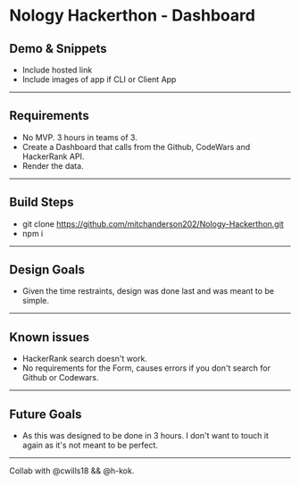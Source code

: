 # Nology Hackerthon - Dashboard


## Demo & Snippets

-   Include hosted link
-   Include images of app if CLI or Client App

---

## Requirements 

- No MVP. 3 hours in teams of 3. 
- Create a Dashboard that calls from the Github, CodeWars and HackerRank API.
- Render the data.

---

## Build Steps

- git clone https://github.com/mitchanderson202/Nology-Hackerthon.git
- npm i

---

## Design Goals

- Given the time restraints, design was done last and was meant to be simple.

---

## Known issues

- HackerRank search doesn't work.
- No requirements for the Form, causes errors if you don't search for Github or Codewars.

---

## Future Goals

- As this was designed to be done in 3 hours. I don't want to touch it again as it's not meant to be perfect.

---

Collab with @cwills18 && @h-kok.

